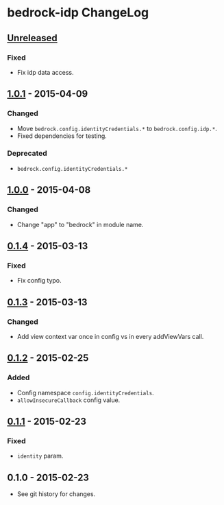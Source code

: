 # bedrock-idp ChangeLog

## [Unreleased]

### Fixed
- Fix idp data access.

## [1.0.1] - 2015-04-09

### Changed
- Move `bedrock.config.identityCredentials.*` to `bedrock.config.idp.*`.
- Fixed dependencies for testing.

### Deprecated
- `bedrock.config.identityCredentials.*`

## [1.0.0] - 2015-04-08

### Changed
- Change "app" to "bedrock" in module name.

## [0.1.4] - 2015-03-13

### Fixed
- Fix config typo.

## [0.1.3] - 2015-03-13

### Changed
- Add view context var once in config vs in every addViewVars call.

## [0.1.2] - 2015-02-25

### Added
- Config namespace `config.identityCredentials`.
- `allowInsecureCallback` config value.

## [0.1.1] - 2015-02-23

### Fixed
- `identity` param.

## 0.1.0 - 2015-02-23

- See git history for changes.

[Unreleased]: https://github.com/digitalbazaar/bedrock-idp/compare/1.0.1...HEAD
[1.0.1]: https://github.com/digitalbazaar/bedrock-idp/compare/1.0.0...1.0.1
[1.0.0]: https://github.com/digitalbazaar/bedrock-idp/compare/0.1.4...1.0.0
[0.1.4]: https://github.com/digitalbazaar/bedrock-idp/compare/0.1.3...0.1.4
[0.1.3]: https://github.com/digitalbazaar/bedrock-idp/compare/0.1.2...0.1.3
[0.1.2]: https://github.com/digitalbazaar/bedrock-idp/compare/0.1.1...0.1.2
[0.1.1]: https://github.com/digitalbazaar/bedrock-idp/compare/0.1.0...0.1.1
